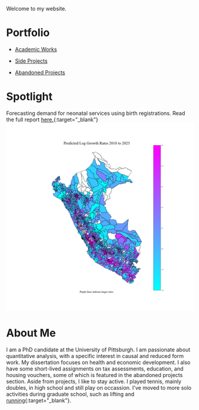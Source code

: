 <head>
<!-- Global site tag (gtag.js) - Google Analytics -->
<script async src="https://www.googletagmanager.com/gtag/js?id=G-Q91MKWFJ5G"></script>
<script>
  window.dataLayer = window.dataLayer || [];
  function gtag(){dataLayer.push(arguments);}
  gtag('js', new Date());

  gtag('config', 'G-Q91MKWFJ5G');
</script>
</head> 

Welcome to my website. 
# Portfolio
* [Academic Works](/academic.md) 

* [Side Projects](/side.md)

* [Abandoned Projects](/graveyard.md)

# Spotlight
Forecasting demand for neonatal services using birth registrations. Read the full report [here.](https://drive.google.com/file/d/13UZmbyC9lfAdlP1Upj2bDJeJ6PC40ZCW/view?usp=sharing){:target="_blank"}
![Main](/log_growths2018_web.png)

# About Me
I am a PhD candidate at the University of Pittsburgh. I am passionate about quantitative analysis, with a specific interest in causal and reduced form work. My dissertation focuses on health and economic development. I also have some short-lived assignments on tax assessments, education, and housing vouchers, some of which is featured in the abandoned projects section. Aside from projects, I like to stay active. I played tennis, mainly doubles, in high school and still play on occassion. I've moved to more solo activities during graduate school, such as lifting and [running](https://www.strava.com/athletes/34312248){:target="_blank"}.
